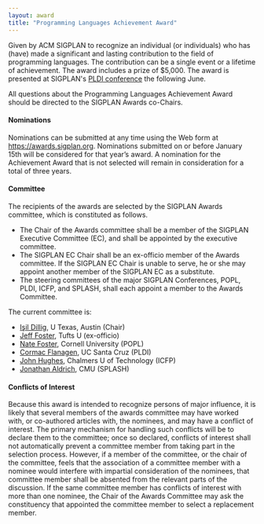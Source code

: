```yaml
---
layout: award
title: "Programming Languages Achievement Award"
---
```


Given by ACM SIGPLAN to recognize an individual (or individuals) who
has (have) made a significant and lasting contribution to the field of
programming languages. The contribution can be a single event or a
lifetime of achievement. The award includes a prize of $5,000. The
award is presented at SIGPLAN's [PLDI conference](/Conferences/PLDI)
the following June.

All questions about the Programming Languages Achievement Award should
be directed to the SIGPLAN Awards co-Chairs.

#### Nominations

Nominations can be submitted at any time using the Web form at
<https://awards.sigplan.org>.  Nominations submitted on or before
January 15th will be considered for that year’s award.  A nomination
for the Achievement Award that is not selected will remain in
consideration for a total of three years.

#### Committee

The recipients of the awards are selected by the SIGPLAN Awards
committee, which is constituted as follows.
* The Chair of the Awards committee shall be a member of the SIGPLAN
  Executive Committee (EC), and shall be appointed by the executive
  committee.
* The SIGPLAN EC Chair shall be an ex-officio member of the Awards
  committee.  If the SIGPLAN EC Chair is unable to serve, he or she
  may appoint another member of the SIGPLAN EC as a substitute.
* The steering committees of the major SIGPLAN Conferences, POPL,
  PLDI, ICFP, and SPLASH, shall each appoint a member to the Awards
  Committee.

The current committee is:
* [Işil Dillig](https://www.cs.utexas.edu/~isil), U Texas, Austin
  (Chair)
* [Jeff Foster](https://www.eecs.tufts.edu/~jfoster/), Tufts U (ex-officio)
* [Nate Foster](https://www.cs.cornell.edu/~jnfoster/), Cornell
  University (POPL)
* [Cormac Flanagen](https://engineering.ucsc.edu/people/cormac), UC
  Santa Cruz (PLDI)
* [John Hughes](https://www.cse.chalmers.se/~rjmh/), Chalmers U of
  Technology (ICFP)
* [Jonathan Aldrich](https://www.cs.cmu.edu/~aldrich/), CMU (SPLASH)

#### Conflicts of Interest

Because this award is intended to recognize persons of major
influence, it is likely that several members of the awards committee
may have worked with, or co-authored articles with, the nominees, and
may have a conflict of interest. The primary mechanism for handling
such conflicts will be to declare them to the committee; once so
declared, conflicts of interest shall not automatically prevent a
committee member from taking part in the selection process. However,
if a member of the committee, or the chair of the committee, feels
that the association of a committee member with a nominee would
interfere with impartial consideration of the nominees, that committee
member shall be absented from the relevant parts of the discussion. If
the same committee member has conflicts of interest with more than one
nominee, the Chair of the Awards Committee may ask the constituency
that appointed the committee member to select a replacement member.
